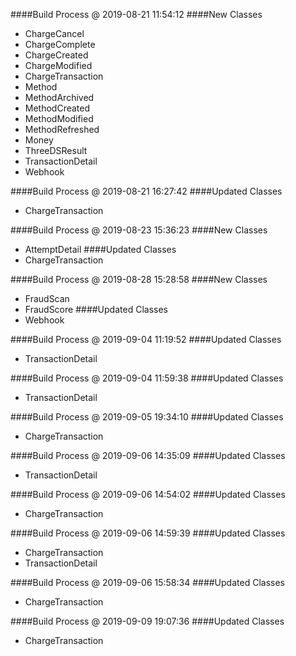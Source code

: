####Build Process @ 2019-08-21 11:54:12
####New Classes
- ChargeCancel
- ChargeComplete
- ChargeCreated
- ChargeModified
- ChargeTransaction
- Method
- MethodArchived
- MethodCreated
- MethodModified
- MethodRefreshed
- Money
- ThreeDSResult
- TransactionDetail
- Webhook

####Build Process @ 2019-08-21 16:27:42
####Updated Classes
- ChargeTransaction

####Build Process @ 2019-08-23 15:36:23
####New Classes
- AttemptDetail
####Updated Classes
- ChargeTransaction

####Build Process @ 2019-08-28 15:28:58
####New Classes
- FraudScan
- FraudScore
####Updated Classes
- Webhook

####Build Process @ 2019-09-04 11:19:52
####Updated Classes
- TransactionDetail

####Build Process @ 2019-09-04 11:59:38
####Updated Classes
- TransactionDetail

####Build Process @ 2019-09-05 19:34:10
####Updated Classes
- ChargeTransaction

####Build Process @ 2019-09-06 14:35:09
####Updated Classes
- TransactionDetail

####Build Process @ 2019-09-06 14:54:02
####Updated Classes
- ChargeTransaction

####Build Process @ 2019-09-06 14:59:39
####Updated Classes
- ChargeTransaction
- TransactionDetail

####Build Process @ 2019-09-06 15:58:34
####Updated Classes
- ChargeTransaction

####Build Process @ 2019-09-09 19:07:36
####Updated Classes
- ChargeTransaction

